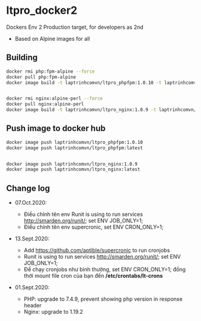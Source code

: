 # ltpro_docker2

Dockers Env 2 Production target, for developers as 2nd

- Based on Alpine images for all

## Building

```sh
docker rmi php:fpm-alpine --force
docker pull php:fpm-alpine
docker image build -t laptrinhcomvn/ltpro_phpfpm:1.0.10 -t laptrinhcomvn/ltpro_phpfpm:latest -f Dockerfile_phpfpm .


docker rmi nginx:alpine-perl --force
docker pull nginx:alpine-perl
docker image build -t laptrinhcomvn/ltpro_nginx:1.0.9 -t laptrinhcomvn/ltpro_nginx:latest -f Dockerfile_nginx .
```

## Push image to docker hub

```bash
docker image push laptrinhcomvn/ltpro_phpfpm:1.0.10
docker image push laptrinhcomvn/ltpro_phpfpm:latest


docker image push laptrinhcomvn/ltpro_nginx:1.0.9
docker image push laptrinhcomvn/ltpro_nginx:latest
```

## Change log

- 07.Oct.2020:
  - Điều chỉnh tên env Runit is using to run services <http://smarden.org/runit/>; set ENV JOB_ONLY=1;
  - Điều chỉnh tên env supercronic, set ENV CRON_ONLY=1;

- 13.Sept.2020:
  - Add <https://github.com/aptible/supercronic> to run cronjobs
  - Runit is using to run services <http://smarden.org/runit/>; set ENV JOB_ONLY=1;
  - Để chạy cronjobs như bình thường, set ENV CRON_ONLY=1; đồng thời mount file cron của bạn đến **/etc/crontabs/lt-crons**

- 01.Sept.2020:
  - PHP: upgrade to 7.4.9, prevent showing php version in response header
  - Nginx: upgrade to 1.19.2
  